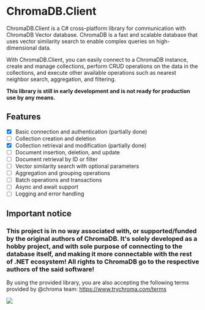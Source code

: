 # ChromaDB.Client

ChromaDB.Client is a C# cross-platform library for communication with ChromaDB Vector database. ChromaDB is a fast and scalable database that uses vector similarity search to enable complex queries on high-dimensional data.

With ChromaDB.Client, you can easily connect to a ChromaDB instance, create and manage collections, perform CRUD operations on the data in the collections, and execute other available operations such as nearest neighbor search, aggregation, and filtering.

**This library is still in early development and is not ready for production use by any means.**

## Features

- [x] Basic connection and authentication (partially done)
- [ ] Collection creation and deletion
- [x] Collection retrieval and modification (partially done)
- [ ] Document insertion, deletion, and update
- [ ] Document retrieval by ID or filter
- [ ] Vector similarity search with optional parameters
- [ ] Aggregation and grouping operations
- [ ] Batch operations and transactions
- [ ] Async and await support
- [ ] Logging and error handling

## Important notice
### **This project is in no way associated with, or supported/funded by the original authors of ChromaDB. It's solely developed as a hobby project, and with sole purpose of connecting to the database itself, and making it more connectable with the rest of .NET ecosystem! All rights to ChromaDB go to the respective authors of the said software!**

By using the provided library, you are also accepting the following terms provided by @chroma team: https://www.trychroma.com/terms

<img src="https://trychroma.notion.site/image/https%3A%2F%2Fs3-us-west-2.amazonaws.com%2Fsecure.notion-static.com%2F68f478ef-5a55-484c-bf83-1cd5859b8d14%2Fcolor.png?table=block&id=cac5ef40-1094-4c5b-851c-6da05029127b&spaceId=b8b7094f-a293-4449-83da-cdd15c398415&width=200">
